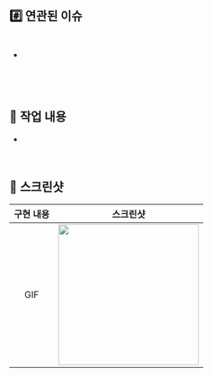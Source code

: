 ## #️⃣ 연관된 이슈
<!-- PR과 연관된 이슈 번호를 작성해주세요 -->
- #

<br>

## 📝 작업 내용
<!-- 이번 PR에서 작업한 내용을 간략히 설명해주세요 -->
- 

<br>

## 📸 스크린샷
<!-- 작업한 화면이 있다면 스크린 샷으로 첨부해주세요 -->
|    구현 내용    |   스크린샷   |
| :-------------: | :----------: |
| GIF | <img src = "" width ="250"> |

<br>
